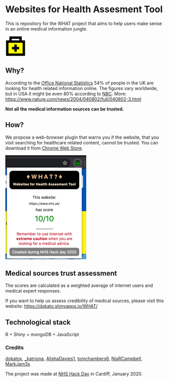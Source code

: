# Websites for Health Assesment Tool

This is repository for the WHAT project that aims to help users make sense in an online medical information jungle.

![WHAT Logo](extension/images/icon-def.png)

## Why?

According to the [Office National Statistics](https://www.ons.gov.uk/peoplepopulationandcommunity/householdcharacteristics/homeinternetandsocialmediausage/bulletins/internetaccesshouseholdsandindividuals/2019) 54% of people in the UK are looking for health related information online. The figures vary worldwide, but in USA it might be even 80% according to [NBC](http://www.nbcnews.com/id/3077086/t/more-people-search-health-online/). More: https://www.nature.com/news/2004/040802/full/040802-3.html

**Not all the medical information sources can be trusted.**

## How?

We propose a web-browser plugin that warns you if the website, that you visit searching for healthcare related content, cannot be trusted. You can download it from [Chrome Web Store](https://chrome.google.com/webstore/detail/what-websites-for-health/maoedkipekbhpphphjmnmoccdgkkahfn).

![WHAT plugin](Shiny/www/plugin.png)

## Medical sources trust assessment

The scores are calculated as a weighted average of internet users and medical expert responses.

If you want to help us assess credibility of medical sources, please visit this website: https://dokato.shinyapps.io/WHAT/

## Technological stack

R + Shiny + mongoDB + JavaScript

### Credits

[dokatox](https://twitter.com/dokatox), [_katriona](https://twitter.com/_katriona), [AlishaDavies1](https://twitter.com/AlishaDavies1), [tomchambers6](https://twitter.com/tomchambers6), [NiaRCampbell](https://twitter.com/NiaRCampbell), [MarkJam3s](https://twitter.com/MarkJam3s)

The project was made at [NHS Hack Day](https://nhshackday.com/events/2020/01/cardiff) in Cardiff, January 2020.


